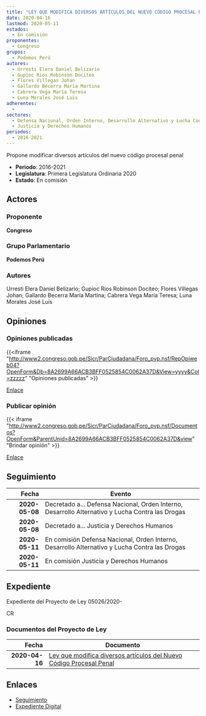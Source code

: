 ```yaml
---
title: "LEY QUE MODIFICA DIVERSOS ARTÍCULOS DEL NUEVO CÓDIGO PROCESAL PENAL"
date: 2020-04-16
lastmod: 2020-05-11
estados: 
  - En comisión
proponentes: 
  - Congreso
grupos: 
  - Podemos Perú
autores: 
  - Urresti Elera Daniel Belizario
  - Gupioc Rios Robinson Dociteo
  - Flores Villegas Johan
  - Gallardo Becerra María Martina
  - Cabrera Vega María Teresa
  - Luna Morales José Luis
adherentes: 
  - 
sectores: 
  - Defensa Nacional, Orden Interno, Desarrollo Alternativo y Lucha Contra las Drogas
  - Justicia y Derechos Humanos
periodos: 
  - 2016-2021
---
```


Propone modificar diversos artículos del nuevo código procesal penal

- **Periodo**: 2016-2021
- **Legislatura**: Primera Legislatura Ordinaria 2020
- **Estado**: En comisión

## Actores

### Proponente

**Congreso**

### Grupo Parlamentario

**Podemos Perú**

### Autores

Urresti Elera Daniel Belizario; Gupioc Rios Robinson Dociteo; Flores Villegas Johan; Gallardo Becerra María Martina; Cabrera Vega María Teresa; Luna Morales José Luis


## Opiniones

### Opiniones publicadas

{{<iframe "http://www2.congreso.gob.pe/Sicr/ParCiudadana/Foro_pvp.nsf/RepOpiweb04?OpenForm&Db=8A2699A66ACB3BFF0525854C0062A37D&View=yyyy&Col=zzzzz" "Opiniones publicadas" >}}

[Enlace](http://www2.congreso.gob.pe/Sicr/ParCiudadana/Foro_pvp.nsf/RepOpiweb04?OpenForm&Db=8A2699A66ACB3BFF0525854C0062A37D&View=yyyy&Col=zzzzz)
### Publicar opinión

{{< iframe "http://www2.congreso.gob.pe/Sicr/ParCiudadana/Foro_pvp.nsf/Documentos?OpenForm&ParentUnid=8A2699A66ACB3BFF0525854C0062A37D&view" "Brindar opinión" >}}

[Enlace](http://www2.congreso.gob.pe/Sicr/ParCiudadana/Foro_pvp.nsf/Documentos?OpenForm&ParentUnid=8A2699A66ACB3BFF0525854C0062A37D&view)

## Seguimiento

| Fecha | Evento |
|------:|--------|
| **2020-05-08** | Decretado a... Defensa Nacional, Orden Interno, Desarrollo Alternativo y Lucha Contra las Drogas|
| **2020-05-08** | Decretado a... Justicia y Derechos Humanos|
| **2020-05-11** | En comisión Defensa Nacional, Orden Interno, Desarrollo Alternativo y Lucha Contra las Drogas|
| **2020-05-11** | En comisión Justicia y Derechos Humanos|


## Expediente

Expediente del Proyecto de Ley 05026/2020-

CR


### Documentos del Proyecto de Ley

| Fecha | Documento |
|------:|--------|
| **2020-04-16** | [Ley que modifica diversos artículos del Nuevo Código Procesal Penal](http://www.leyes.congreso.gob.pe/Documentos/2016_2021/Proyectos_de_Ley_y_de_Resoluciones_Legislativas/PL05026_20200416..pdf) |

## Enlaces 

- [Seguimiento](http://www2.congreso.gob.pehttp://www2.congreso.gob.pe/Sicr/TraDocEstProc/CLProLey2016.nsf/f7fff46988ca05b1052578e100829cc7/15540cebddfdafea0525854c0060ea9b?OpenDocument)
- [Expediente Digital](http://www2.congreso.gob.pehttp://www2.congreso.gob.pe/Sicr/TraDocEstProc/CLProLey2016.nsf/f7fff46988ca05b1052578e100829cc7/15540cebddfdafea0525854c0060ea9b?OpenDocument&Click=05257FB7005EB655.eb71d0cf91d8294e05256cdf006b5706/$Body/0.1C6C)
